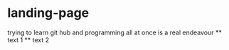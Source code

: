 # landing-page
trying to learn git hub and programming all at once is a real endeavour
** text 1
** text 2
